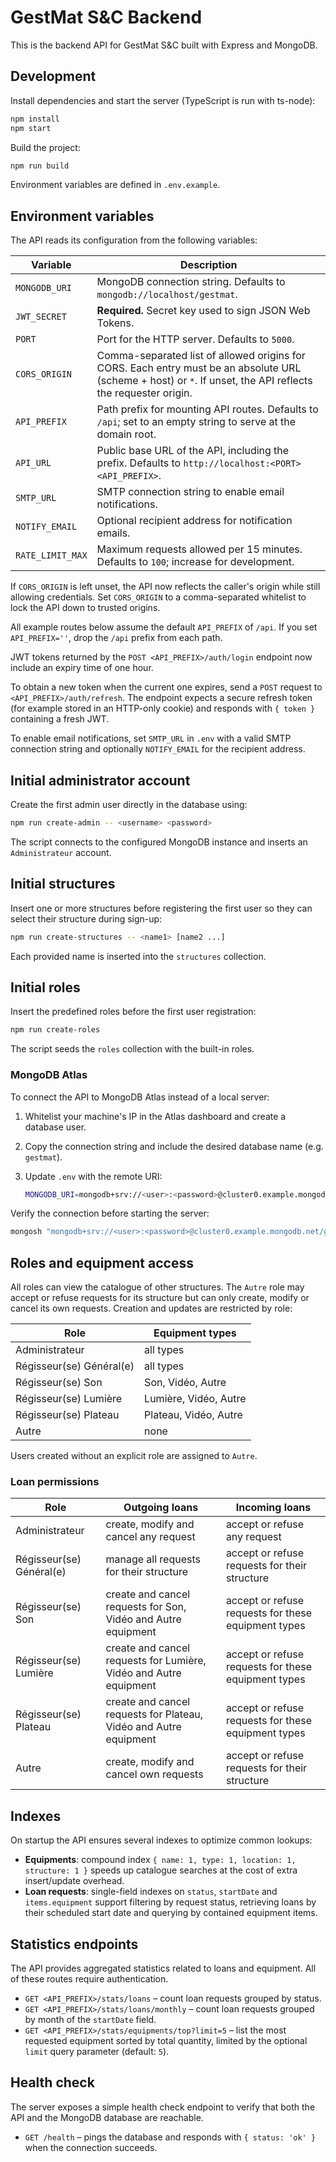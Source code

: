 # GestMat S&C Backend

This is the backend API for GestMat S&C built with Express and MongoDB.

## Development

Install dependencies and start the server (TypeScript is run with ts-node):

```bash
npm install
npm start
```

Build the project:

```bash
npm run build
```

Environment variables are defined in `.env.example`.

## Environment variables

The API reads its configuration from the following variables:

| Variable         | Description                                                                                   |
| ---------------- | --------------------------------------------------------------------------------------------- |
| `MONGODB_URI`    | MongoDB connection string. Defaults to `mongodb://localhost/gestmat`.                         |
| `JWT_SECRET`     | **Required.** Secret key used to sign JSON Web Tokens.                                        |
| `PORT`           | Port for the HTTP server. Defaults to `5000`.                                                 |
| `CORS_ORIGIN`    | Comma-separated list of allowed origins for CORS. Each entry must be an absolute URL (scheme + host) or `*`. If unset, the API reflects the requester origin. |
| `API_PREFIX`     | Path prefix for mounting API routes. Defaults to `/api`; set to an empty string to serve at the domain root. |
| `API_URL`        | Public base URL of the API, including the prefix. Defaults to `http://localhost:<PORT><API_PREFIX>`. |
| `SMTP_URL`       | SMTP connection string to enable email notifications.                                         |
| `NOTIFY_EMAIL`   | Optional recipient address for notification emails.                                           |
| `RATE_LIMIT_MAX` | Maximum requests allowed per 15 minutes. Defaults to `100`; increase for development.         |

If `CORS_ORIGIN` is left unset, the API now reflects the caller's origin while still allowing credentials. Set `CORS_ORIGIN`
to a comma-separated whitelist to lock the API down to trusted origins.

All example routes below assume the default `API_PREFIX` of `/api`. If you set `API_PREFIX=''`, drop the `/api` prefix from each path.

JWT tokens returned by the `POST <API_PREFIX>/auth/login` endpoint now include an expiry
time of one hour.

To obtain a new token when the current one expires, send a `POST` request to
`<API_PREFIX>/auth/refresh`. The endpoint expects a secure refresh token (for example
stored in an HTTP-only cookie) and responds with `{ token }` containing a fresh
JWT.

To enable email notifications, set `SMTP_URL` in `.env` with a valid SMTP
connection string and optionally `NOTIFY_EMAIL` for the recipient address.

## Initial administrator account

Create the first admin user directly in the database using:

```bash
npm run create-admin -- <username> <password>
```

The script connects to the configured MongoDB instance and inserts an
`Administrateur` account.

## Initial structures

Insert one or more structures before registering the first user so they can
select their structure during sign-up:

```bash
npm run create-structures -- <name1> [name2 ...]
```

Each provided name is inserted into the `structures` collection.

## Initial roles

Insert the predefined roles before the first user registration:

```bash
npm run create-roles
```

The script seeds the `roles` collection with the built-in roles.

### MongoDB Atlas

To connect the API to MongoDB Atlas instead of a local server:

1. Whitelist your machine's IP in the Atlas dashboard and create a database user.
2. Copy the connection string and include the desired database name (e.g. `gestmat`).
3. Update `.env` with the remote URI:

   ```bash
   MONGODB_URI=mongodb+srv://<user>:<password>@cluster0.example.mongodb.net/gestmat
   ```

Verify the connection before starting the server:

```bash
mongosh "mongodb+srv://<user>:<password>@cluster0.example.mongodb.net/gestmat"
```

## Roles and equipment access

All roles can view the catalogue of other structures. The `Autre` role may accept or refuse requests for its structure but can only create, modify or cancel its own requests. Creation and updates are restricted by role:

| Role             | Equipment types       |
| ---------------- | --------------------- |
| Administrateur   | all types             |
| Régisseur(se) Général(e) | all types            |
| Régisseur(se) Son    | Son, Vidéo, Autre     |
| Régisseur(se) Lumière | Lumière, Vidéo, Autre |
| Régisseur(se) Plateau | Plateau, Vidéo, Autre |
| Autre            | none                  |

Users created without an explicit role are assigned to `Autre`.

### Loan permissions

| Role             | Outgoing loans | Incoming loans |
| ---------------- | ------------- | -------------- |
| Administrateur   | create, modify and cancel any request | accept or refuse any request |
| Régisseur(se) Général(e) | manage all requests for their structure | accept or refuse requests for their structure |
| Régisseur(se) Son    | create and cancel requests for Son, Vidéo and Autre equipment | accept or refuse requests for these equipment types |
| Régisseur(se) Lumière | create and cancel requests for Lumière, Vidéo and Autre equipment | accept or refuse requests for these equipment types |
| Régisseur(se) Plateau | create and cancel requests for Plateau, Vidéo and Autre equipment | accept or refuse requests for these equipment types |
| Autre            | create, modify and cancel own requests | accept or refuse requests for their structure |

## Indexes

On startup the API ensures several indexes to optimize common lookups:

- **Equipments**: compound index `{ name: 1, type: 1, location: 1, structure: 1 }`
  speeds up catalogue searches at the cost of extra insert/update overhead.
- **Loan requests**: single-field indexes on `status`, `startDate` and
  `items.equipment` support filtering by request status, retrieving loans by
  their scheduled start date and querying by contained equipment items.

## Statistics endpoints

The API provides aggregated statistics related to loans and equipment. All of
these routes require authentication.

- `GET <API_PREFIX>/stats/loans` – count loan requests grouped by status.
- `GET <API_PREFIX>/stats/loans/monthly` – count loan requests grouped by month of the
  `startDate` field.
- `GET <API_PREFIX>/stats/equipments/top?limit=5` – list the most requested equipment
  sorted by total quantity, limited by the optional `limit` query parameter
  (default: `5`).

## Health check

The server exposes a simple health check endpoint to verify that both the API
and the MongoDB database are reachable.

- `GET /health` – pings the database and responds with `{ status: 'ok' }` when
  the connection succeeds.
